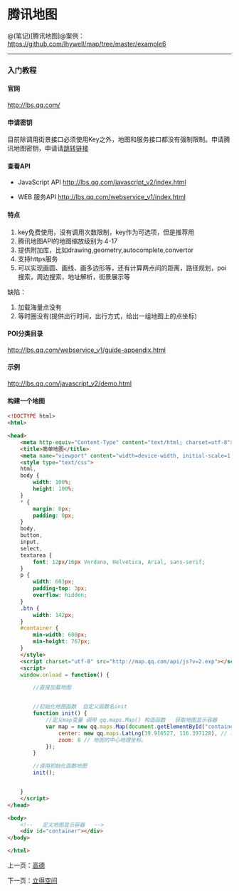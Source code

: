 腾讯地图
====================

@(笔记)[腾讯地图]@案例：https://github.com/lhywell/map/tree/master/example6

-------------------

### 入门教程

#### 官网
http://lbs.qq.com/

#### 申请密钥
目前除调用街景接口必须使用Key之外，地图和服务接口都没有强制限制。申请腾讯地图密钥，申请请[跳转链接](http://lbs.qq.com/console/mykey.html)

#### 查看API
- JavaScript API
http://lbs.qq.com/javascript_v2/index.html

- WEB 服务API
http://lbs.qq.com/webservice_v1/index.html

#### 特点
1. key免费使用，没有调用次数限制，key作为可选项，但是推荐用
2. 腾讯地图API的地图缩放级别为 4-17
3. 提供附加库，比如drawing,geometry,autocomplete,convertor
4. 支持https服务
5. 可以实现画圆、画线、画多边形等，还有计算两点间的距离，路径规划，poi搜索，周边搜索，地址解析，街景展示等

缺陷：
1. 加载海量点没有
2. 等时圈没有(提供出行时间，出行方式，给出一组地图上的点坐标)


#### POI分类目录
http://lbs.qq.com/webservice_v1/guide-appendix.html

#### 示例
http://lbs.qq.com/javascript_v2/demo.html

#### 构建一个地图

```html
<!DOCTYPE html>
<html>

<head>
    <meta http-equiv="Content-Type" content="text/html; charset=utf-8">
    <title>简单地图</title>
    <meta name="viewport" content="width=device-width, initial-scale=1.0, minimum-scale=1.0, maximum-scale=1.0, user-scalable=no" />
    <style type="text/css">
    html,
    body {
        width: 100%;
        height: 100%;
    }
    * {
        margin: 0px;
        padding: 0px;
    }
    body,
    button,
    input,
    select,
    textarea {
        font: 12px/16px Verdana, Helvetica, Arial, sans-serif;
    }
    p {
        width: 603px;
        padding-top: 3px;
        overflow: hidden;
    }
    .btn {
        width: 142px;
    }
    #container {
        min-width: 600px;
        min-height: 767px;
    }
    </style>
    <script charset="utf-8" src="http://map.qq.com/api/js?v=2.exp"></script>
    <script>
    window.onload = function() {

        //直接加载地图


        //初始化地图函数  自定义函数名init
        function init() {
            //定义map变量 调用 qq.maps.Map() 构造函数   获取地图显示容器
            var map = new qq.maps.Map(document.getElementById("container"), {
                center: new qq.maps.LatLng(39.916527, 116.397128), // 地图的中心地理坐标。
                zoom: 8 // 地图的中心地理坐标。
            });
        }

        //调用初始化函数地图
        init();


    }
    </script>
</head>

<body>
    <!--   定义地图显示容器   -->
    <div id="container"></div>
</body>

</html>

```

上一页：[高德](https://github.com/lhywell/map/blob/master/1.2README.md)

下一页：[立得空间](https://github.com/lhywell/map/blob/master/1.4README.md)